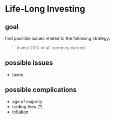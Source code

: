 # Life-Long Investing

## goal

find possible issues related to the following strategy:

> invest 20% of all currency earned
> 

## possible issues

- taxes

## possible complications

- age of majority
- trading fees (?)
- [Inflation](Inflation%20dade0600a7354cc59533efb2aca44b58.md)